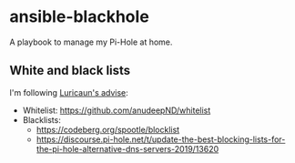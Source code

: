 # ansible-blackhole

A playbook to manage my Pi-Hole at home.

## White and black lists

I'm following [Luricaun's advise](https://chaos.social/@luricaun/103901770732933815):

- Whitelist: https://github.com/anudeepND/whitelist
- Blacklists:
  - https://codeberg.org/spootle/blocklist
  - https://discourse.pi-hole.net/t/update-the-best-blocking-lists-for-the-pi-hole-alternative-dns-servers-2019/13620
